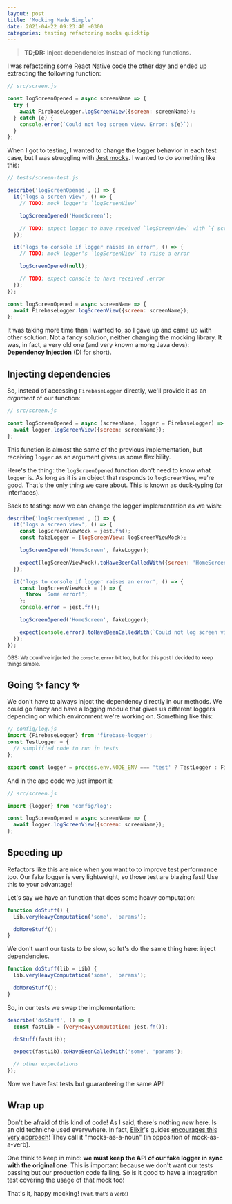 ```yaml
---
layout: post
title: 'Mocking Made Simple'
date: 2021-04-22 09:23:40 -0300
categories: testing refactoring mocks quicktip
---
```


> **TD;DR:** Inject dependencies instead of mocking functions.

I was refactoring some React Native code the other day and ended up extracting the following
function:

```js
// src/screen.js

const logScreenOpened = async screenName => {
  try {
    await FirebaseLogger.logScreenView({screen: screenName});
  } catch (e) {
    console.error(`Could not log screen view. Error: ${e}`);
  }
};
```

When I got to testing, I wanted to change the logger behavior in each test case, but I was
struggling with [Jest mocks][jest-mocks]. I wanted to do something like this:

```js
// tests/screen-test.js

describe('logScreenOpened', () => {
  it('logs a screen view', () => {
    // TODO: mock logger's `logScreenView`

    logScreenOpened('HomeScreen');

    // TODO: expect logger to have received `logScreenView` with `{ screen: 'HomeScreen' }`
  });

  it('logs to console if logger raises an error', () => {
    // TODO: mock logger's `logScreenView` to raise a error

    logScreenOpened(null);

    // TODO: expect console to have received .error
  });
});

const logScreenOpened = async screenName => {
  await FirebaseLogger.logScreenView({screen: screenName});
};
```

It was taking more time than I wanted to, so I gave up and
came up with other solution. Not a fancy solution, neither changing the mocking library. It was, in
fact, a very old one (and very known among Java devs): **Dependency Injection** (DI for short).

## Injecting dependencies

So, instead of accessing `FirebaseLogger` directly, we'll provide it as an _argument_ of our function:

```js
// src/screen.js

const logScreenOpened = async (screenName, logger = FirebaseLogger) => {
  await logger.logScreenView({screen: screenName});
};
```

This function is almost the same of the previous implementation, but receiving `logger` as an
argument gives us some flexibility.

Here's the thing: the `logScreenOpened` function don't need to know what `logger` is. As long as it
is an object that responds to `logScreenView`, we're good. That's the only thing we care about. This
is known as duck-typing (or interfaces).

Back to testing: now we can change the logger implementation as we wish:

```js
describe('logScreenOpened', () => {
  it('logs a screen view', () => {
    const logScreenViewMock = jest.fn();
    const fakeLogger = {logScreenView: logScreenViewMock};

    logScreenOpened('HomeScreen', fakeLogger);

    expect(logScreenViewMock).toHaveBeenCalledWith({screen: 'HomeScreen'});
  });

  it('logs to console if logger raises an error', () => {
    const logScreenViewMock = () => {
      throw 'Some error!';
    };
    console.error = jest.fn();

    logScreenOpened('HomeScreen', fakeLogger);

    expect(console.error).toHaveBeenCalledWith(`Could not log screen view. Error: Some error!`);
  });
});
```

<small>OBS: We could've injected the `console.error` bit too, but for this post I decided to keep things simple.</small>

## Going ✨ fancy ✨

We don't have to always inject the dependency directly in our methods. We could go fancy and have a
logging module that gives us different loggers depending on which environment we're working on.
Something like this:

```js
// config/log.js
import {FirebaseLogger} from 'firebase-logger';
const TestLogger = {
  // simplified code to run in tests
};

export const logger = process.env.NODE_ENV === 'test' ? TestLogger : FirebaseLogger;
```

And in the app code we just import it:

```js
// src/screen.js

import {logger} from 'config/log';

const logScreenOpened = async screenName => {
  await logger.logScreenView({screen: screenName});
};
```

## Speeding up

Refactors like this are nice when you want to to improve test performance too. Our fake logger is
very lightweight, so those test are blazing fast! Use this to your advantage!

Let's say we have an function that does some heavy computation:

```js
function doStuff() {
  Lib.veryHeavyComputation('some', 'params');

  doMoreStuff();
}
```

We don't want our tests to be slow, so let's do the same thing here: inject dependencies.

```js
function doStuff(lib = Lib) {
  lib.veryHeavyComputation('some', 'params');

  doMoreStuff();
}
```

So, in our tests we swap the implementation:

```js
describe('doStuff', () => {
  const fastLib = {veryHeavyComputation: jest.fn()};

  doStuff(fastLib);

  expect(fastLib).toHaveBeenCalledWith('some', 'params');

  // other expectations
});
```

Now we have fast tests but guaranteeing the same API!

## Wrap up

Don't be afraid of this kind of code! As I said, there's nothing _new_ here. Is an old techniche
used everywhere. In fact, [Elixir][elixir]'s guides [encourages this very approach][elixir-mocks]!
They call it "mocks-as-a-noun" (in opposition of mock-as-a-verb).

One think to keep in mind: **we must keep the API of our fake logger in sync with the original
one**. This is important because we don't want our tests passing but our production code failing. So
is it good to have a integration test covering the usage of that mock too!

That's it, happy mocking! <small>(wait, that's a verb!)</small>

[jest-mocks]: https://jestjs.io/docs/manual-mocks
[elixir]: https://elixir-lang.org/
[elixir-mocks]: https://elixirschool.com/en/lessons/basics/testing/#test-mocks
